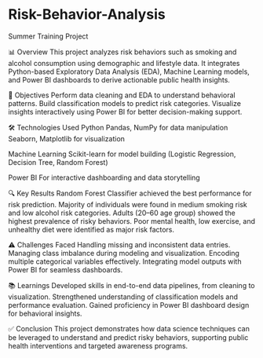 # Risk-Behavior-Analysis
Summer Training Project

📊 Overview
This project analyzes risk behaviors such as smoking and alcohol consumption using demographic and lifestyle data. It integrates Python-based Exploratory Data Analysis (EDA), Machine Learning models, and Power BI dashboards to derive actionable public health insights.

🚀 Objectives
Perform data cleaning and EDA to understand behavioral patterns.
Build classification models to predict risk categories.
Visualize insights interactively using Power BI for better decision-making support.

🛠️ Technologies Used
Python
Pandas, NumPy for data manipulation
Seaborn, Matplotlib for visualization

Machine Learning
Scikit-learn for model building (Logistic Regression, Decision Tree, Random Forest)

Power BI
For interactive dashboarding and data storytelling

🔍 Key Results
Random Forest Classifier achieved the best performance for risk prediction.
Majority of individuals were found in medium smoking risk and low alcohol risk categories.
Adults (20–60 age group) showed the highest prevalence of risky behaviors.
Poor mental health, low exercise, and unhealthy diet were identified as major risk factors.

⚠️ Challenges Faced
Handling missing and inconsistent data entries.
Managing class imbalance during modeling and visualization.
Encoding multiple categorical variables effectively.
Integrating model outputs with Power BI for seamless dashboards.

📚 Learnings
Developed skills in end-to-end data pipelines, from cleaning to visualization.
Strengthened understanding of classification models and performance evaluation.
Gained proficiency in Power BI dashboard design for behavioral insights.

✅ Conclusion
This project demonstrates how data science techniques can be leveraged to understand and predict risky behaviors, supporting public health interventions and targeted awareness programs.
